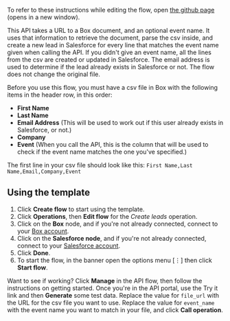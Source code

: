 To refer to these instructions while editing the flow, open [the github page](https://github.com/ot4i/app-connect-templates/blob/master/resources/markdown/API%20to%20create%20leads%20in%20Salesforce%20using%20a%20csv%20file%20from%20Box_instructions.md) (opens in a new window).

This API takes a URL to a Box document, and an optional event name. It uses that information to retrieve the document, parse the csv inside, and create a new lead in Salesforce for every line that matches the event name given when calling the API. If you didn't give an event name, all the lines from the csv are created or updated in Salesforce.  The email address is used to determine if the lead already exists in Salesforce or not. The flow does not change the original file.

Before you use this flow, you must have a csv file in Box with the following items in the header row, in this order:
* **First Name** 
* **Last Name**
* **Email Address** (This will be used to work out if this user already exists in Salesforce, or not.)
* **Company**
* **Event** (When you call the API, this is the column that will be used to check if the event name matches the one you've specified.)

The first line in your csv file should look like this:
`First Name,Last Name,Email,Company,Event`

## Using the template

1. Click **Create flow** to start using the template.
1. Click **Operations**, then **Edit flow** for the _Create leads_ operation.
1. Click on the **Box** node, and if you're not already connected, connect to your [Box account](https://developer.ibm.com/integration/docs/app-connect/how-to-guides-for-apps/use-ibm-app-connect-box/).
1. Click on the **Salesforce node**, and if you're not already connected, connect to your [Salesforce account](https://developer.ibm.com/integration/docs/app-connect/how-to-guides-for-apps/use-ibm-app-connect-salesforce/).
1. Click **Done**.
1. To start the flow, in the banner open the options menu [&#8942;] then click **Start flow**.

Want to see if working? Click **Manage** in the API flow, then follow the instructions on getting started. Once you're in the API portal, use the Try it link and then **Generate** some test data. Replace the value for `file_url` with the URL for the csv file you want to use. Replace the value for `event_name` with the event name you want to match in your file, and click **Call operation**.

